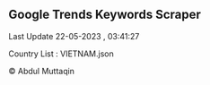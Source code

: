 

## Google Trends Keywords Scraper 
 
Last Update 22-05-2023 , 03:41:27

Country List :
VIETNAM.json



© Abdul Muttaqin 
